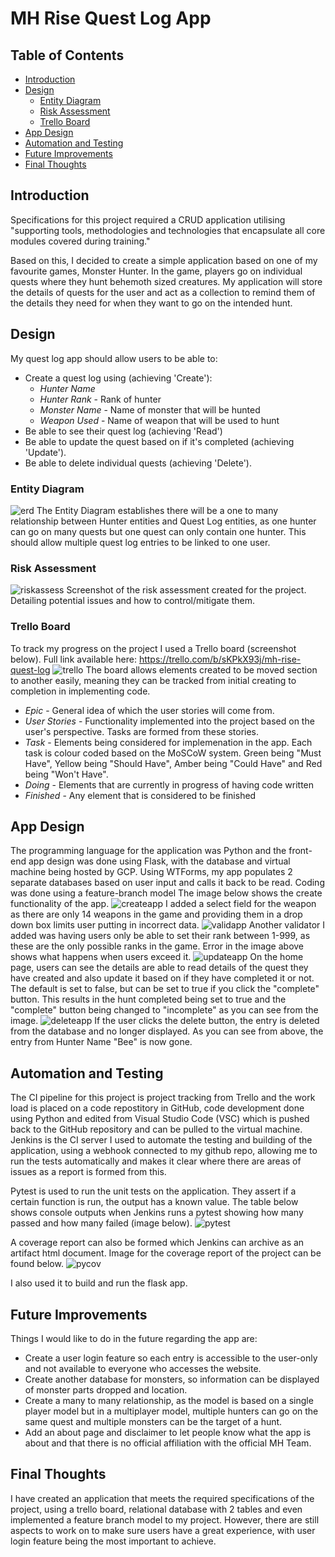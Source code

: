 # MH Rise Quest Log App

## Table of Contents
* [Introduction](#intro)
* [Design](#design)
    * [Entity Diagram](#entity-diagram)
    * [Risk Assessment](#risk-assessment)
    * [Trello Board](#trello-board)
* [App Design](#app)
* [Automation and Testing](#testing)
* [Future Improvements](#future-improvements)
* [Final Thoughts](#final-thoughts)

## Introduction <a name="intro"></a>
Specifications for this project required a CRUD application utilising "supporting tools, methodologies and technologies that encapsulate all core modules covered during training." 

Based on this, I decided to create a simple application based on one of my favourite games, Monster Hunter. In the game, players go on individual quests where they hunt behemoth sized creatures. My application will store the details of quests for the user and act as a collection to remind them of the details they need for when they want to go on the intended hunt.

## Design <a name="design"></a>
My quest log app should allow users to be able to:
* Create a quest log using (achieving 'Create'):
    * *Hunter Name*
    * *Hunter Rank* - Rank of hunter
    * *Monster Name* - Name of monster that will be hunted
    * *Weapon Used* - Name of weapon that will be used to hunt
* Be able to see their quest log (achieving 'Read')
* Be able to update the quest based on if it's completed (achieving 'Update').
* Be able to delete individual quests (achieving 'Delete').

### Entity Diagram <a name="entity-diagram"></a>
![erd]
The Entity Diagram establishes there will be a one to many relationship between Hunter entities and Quest Log entities, as one hunter can go on many quests but one quest can only contain one hunter. This should allow multiple quest log entries to be linked to one user.


### Risk Assessment <a name="risk-assessment"></a>
![riskassess]
Screenshot of the risk assessment created for the project. Detailing potential issues and how to control/mitigate them.

### Trello Board
To track my progress on the project I used a Trello board (screenshot below). Full link available here: https://trello.com/b/sKPkX93j/mh-rise-quest-log
![trello]
The board allows elements created to be moved section to another easily, meaning they can be tracked from initial creating to completion in implementing code.

* *Epic* - General idea of which the user stories will come from.
* *User Stories* - Functionality implemented into the project based on the user's perspective. Tasks are formed from these stories.
* *Task* - Elements being considered for implemenation in the app. Each task is colour coded based on the MoSCoW system. Green being "Must Have", Yellow being "Should Have", Amber being "Could Have" and Red being "Won't Have".
* *Doing* - Elements that are currently in progress of having code written
* *Finished* - Any element that is considered to be finished 

## App Design <a name="app"></a>
The programming language for the application was Python and the front-end app design was done using Flask, with the database and virtual machine being hosted by GCP. Using WTForms, my app populates 2 separate databases based on user input and calls it back to be read. Coding was done using a feature-branch model
The image below shows the create functionality of the app.
![createapp]
I added a select field for the weapon as there are only 14 weapons in the game and providing them in a drop down box limits user putting in incorrect data.
![validapp]
Another validator I added was having users only be able to set their rank between 1-999, as these are the only possible ranks in the game. Error in the image above shows what happens when users exceed it.
![updateapp]
On the home page, users can see the details are able to read details of the quest they have created and also update it based on if they have completed it or not. The default is set to false, but can be set to true if you click the "complete" button. This results in the hunt completed being set to true and the "complete" button being changed to "incomplete" as you can see from the image.
![deleteapp]
If the user clicks the delete button, the entry is deleted from the database and no longer displayed. As you can see from above, the entry from Hunter Name "Bee" is now gone.

## Automation and Testing <a name="automation"></a>
The CI pipeline for this project is project tracking from Trello and the work load is placed on a code repostitory in GitHub, code development done using Python and edited from Visual Studio Code (VSC) which is pushed back to the GitHub repository and can be pulled to the virtual machine. Jenkins is the CI server I used to automate the testing and building of the application, using a webhook connected to my github repo, allowing me to run the tests automatically and makes it clear where there are areas of issues as a report is formed from this.

Pytest is used to run the unit tests on the application. They assert if a certain function is run, the output has a known value. The table below shows console outputs when Jenkins runs a pytest showing how many passed and how many failed (image below).
![pytest]

A coverage report can also be formed which Jenkins can archive as an artifact html document. Image for the coverage report of the project can be found below.
![pycov]

I also used it to build and run the flask app.

## Future Improvements <a name="future-improvements"></a>
Things I would like to do in the future regarding the app are:
* Create a user login feature so each entry is accessible to the user-only and not available to everyone who accesses the website.
* Create another database for monsters, so information can be displayed of monster parts dropped and location.
* Create a many to many relationship, as the model is based on a single player model but in a multiplayer model, multiple hunters can go on the same quest and multiple monsters can be the target of a hunt.
* Add an about page and disclaimer to let people know what the app is about and that there is no official affiliation with the official MH Team.

## Final Thoughts <a name="final-thoughts"></a>
I have created an application that meets the required specifications of the project, using a trello board, relational database with 2 tables and even implemented a feature branch model to my project. However, there are still aspects to work on to make sure users have a great experience, with user login feature being the most important to achieve.

[erd]:https://i.imgur.com/EbNfXDV.png
[riskassess]:https://i.imgur.com/mFqiPx7.png
[trello]:https://i.imgur.com/gZTmmMg.png
[createapp]:https://i.imgur.com/qvy7z3k.png
[readapp]:https://i.imgur.com/fSkZ4YJ.png
[updateapp]:https://i.imgur.com/Ts3ENlj.png
[deleteapp]:https://i.imgur.com/eF3PKtv.png
[validapp]:https://i.imgur.com/y6rjISJ.png
[pytest]:https://i.imgur.com/rKm5nzT.png
[pycov]:https://i.imgur.com/3kI4P0i.png